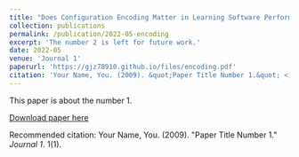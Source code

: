 ```yaml
---
title: "Does Configuration Encoding Matter in Learning Software Performance? An Empirical Study on Encoding Schemes"
collection: publications
permalink: /publication/2022-05-encoding
excerpt: 'The number 2 is left for future work.'
date: 2022-05
venue: 'Journal 1'
paperurl: 'https://gjz78910.github.io/files/encoding.pdf'
citation: 'Your Name, You. (2009). &quot;Paper Title Number 1.&quot; <i>Journal 1</i>. 1(1).'
---
```

This paper is about the number 1. 

[Download paper here](http://academicpages.github.io/files/paper1.pdf)

Recommended citation: Your Name, You. (2009). "Paper Title Number 1." <i>Journal 1</i>. 1(1).